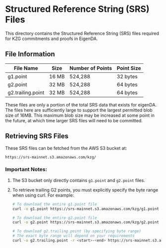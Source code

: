 # Structured Reference String (SRS) Files

This directory contains the Structured Reference String (SRS) files required for KZG commitments and proofs in EigenDA.

## File Information

| File Name          | Size   | Number of Points | Point Size |
|--------------------|--------|------------------|------------|
| g1.point           | 16 MB  | 524,288          | 32 bytes   |
| g2.point           | 32 MB  | 524,288          | 64 bytes   |
| g2.trailing.point  | 32 MB  | 524,288          | 64 bytes   |

These files are only a portion of the total SRS data that exists for eigenDA. The files here are sufficiently large
to support the largest permitted blob size of 16MB. This maximum blob size may be increased at some point in the future,
at which time larger SRS files will need to be committed.

## Retrieving SRS Files

These SRS files can be fetched from the AWS S3 bucket at:
```
https://srs-mainnet.s3.amazonaws.com/kzg/
```

### Important Notes:

1. The S3 bucket only directly contains `g1.point` and `g2.point` files.
2. To retrieve trailing G2 points, you must explicitly specify the byte range when using curl. For example:

   ```bash
   # To download the entire g1.point file
   curl -o g1.point https://srs-mainnet.s3.amazonaws.com/kzg/g1.point
   
   # To download the entire g2.point file
   curl -o g2.point https://srs-mainnet.s3.amazonaws.com/kzg/g2.point
   
   # To download g2.trailing.point (by specifying byte range)
   # The exact byte range will depend on your requirements
   curl -o g2.trailing.point -r <start>-<end> https://srs-mainnet.s3.amazonaws.com/kzg/g2.point
   ```
